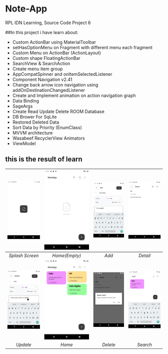 # Note-App
RPL IDN Learning, Source Code Project 6

##In this project i have learn about:
- Custom ActionBar using MaterialToolbar
- setHasOptionMenu on Fragment with different menu each fragment
- Custom Menu on ActionBar (ActionLayout)
- Custom shape FloatingActionBar
- SearchView & SearchAction
- Create menu item group
- AppCompatSpinner and onItemSelectedListener
- Component Navigation v2.41
- Change back arrow icon navigation using addOnDestinationChangedListener
- Create and Implement animation on action navigation graph
- Data Binding
- SageArgs
- Create Read Update Delete ROOM Database
- DB Brower For SqLite
- Restored Deleted Data
- Sort Data by Priority (EnumClass)
- MVVM architecture
- Wasabeef RecyclerView Animators
- ViewModel 

## this is the result of learn
| <img src="/images/NoteApps/SplashScreen.png"/> | <img src="/images/NoteApps/Home(Kosong).png"/> | <img src="/images/NoteApps/Add.png"/> | <img src="/images/NoteApps/Detail.png"/> |
| :--: | :--: | :--: | :--:|
| *Splash Screen* | *Home(Empty)* | *Add* | *Detail* |
| <img src="/images/NoteApps/Update.png"/> | <img src="/images/NoteApps/Home ada.png"/> | <img src="/images/NoteApps/Delete(detail).png"/> | <img src="/images/NoteApps/Search.png"/> |
| *Update* | *Home* | *Delete* | *Search* |

